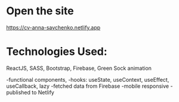# Open the site
https://cv-anna-savchenko.netlify.app 

# Technologies Used: 
ReactJS, SASS, Bootstrap, Firebase, Green Sock animation

-functional components, 
-hooks: useState, useContext, useEffect, useCallback, lazy
-fetched data from Firebase 
-mobile responsive
-published to Netlify

